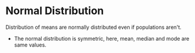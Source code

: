 # Normal Distribution
Distribution of means are normally distributed even if populations aren't.
- The normal distribution is symmetric, here, mean, median and mode are same values.